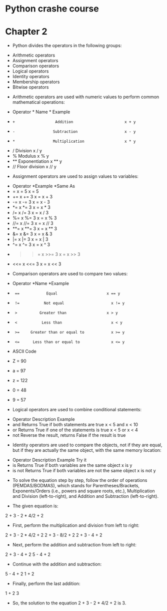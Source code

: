 # Python crashe course

# Chapter 2 

- Python divides the operators in the following groups:

* Arithmetic operators
* Assignment operators
* Comparison operators
* Logical operators
* Identity operators
* Membership operators
* Bitwise operators

- Arithmetic operators are used with numeric values to perform common mathematical operations:

* Operator	             * Name	                     * Example                            	
*     +	                 Addition	                    x + y	
*     -	                Subtraction                    	x - y	
*     *	                Multiplication                 	x * y	
*    /	                  Division	                    x / y	
*    %	                  Modulus                   	x % y	
*    **	               Exponentiation                 	x ** y	
*    //	               Floor division                   x // y

- Assignment operators are used to assign values to variables:

*  Operator	         *Example       *Same As
*   =                 x = 5         	x = 5	
*  +=	                x += 3      	  x = x + 3	
*  -=	                x -= 3	        x = x - 3	
*  *=	                x *= 3	        x = x * 3	
*  /=	                x /= 3	        x = x / 3	
*  %=	                x %= 3	        x = x % 3	
*  //=	                x //= 3	        x = x // 3	
*  **=	                x **= 3	        x = x ** 3	
*  &=	                x &= 3	        x = x & 3	
*  |=	                x |= 3	        x = x | 3	
*  ^=	                x ^= 3	        x = x ^ 3	
*  >>=	                x >>= 3      	x = x >> 3	
*  <<=	                x <<= 3     	x = x << 3

- Comparison operators are used to compare two values:

*    Operator	     *Name	                  *Example	
*      ==	         Equal	                    x == y	
*      !=	        Not equal	                  x != y	
*      > 	      Greater than    	            x > y	
*      <	       Less than	                  x < y	
*      >=	  Greater than or equal to  	      x >= y	
*      <=	   Less than or equal to	          x <= y

- ASCII Code

* Z = 90

* a = 97
* z = 122 

* 0 = 48 
* 9 = 57

- Logical operators are used to combine conditional statements:

* Operator	                   Description	                                       Example	
* and 	        Returns True if both statements are true	                   x < 5 and  x < 10	
* or	     Returns True if one of the statements is true	                     x < 5 or x < 4	
* not	  Reverse the result, returns False if the result is true

- Identity operators are used to compare the objects, not if they are equal, but if they are actually the same object, with the same memory location:

* Operator	 Description	Example	Try it
* is 	Returns True if both variables are the same object	x is y	
* is not	Returns True if both variables are not the same object	x is not y

- To solve the equation step by step, follow the order of operations (PEMDAS/BODMAS), which stands for Parentheses/Brackets, Exponents/Orders (i.e., powers and square roots, etc.), Multiplication and Division (left-to-right), and Addition and Subtraction (left-to-right).

* The given equation is:

2 + 3 - 2 * 4/2 + 2

* First, perform the multiplication and division from left to right:

2 + 3 - 2 * 4/2 + 2
2 + 3 - 8/2 + 2
2 + 3 - 4 + 2

* Next, perform the addition and subtraction from left to right:

2 + 3 - 4 + 2
5 - 4 + 2

* Continue with the addition and subtraction:

5 - 4 + 2
1 + 2

* Finally, perform the last addition:

1 + 2
3

* So, the solution to the equation 2 + 3 - 2 * 4/2 + 2 is 3.
